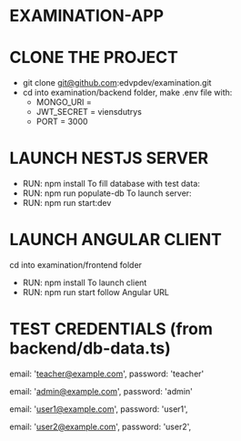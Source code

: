 # EXAMINATION-APP

# CLONE THE PROJECT
- git clone git@github.com:edvpdev/examination.git
- cd into examination/backend folder, make .env file with:
  - MONGO_URI = <YOUR MONGO DB URL>
  - JWT_SECRET = viensdutrys
  - PORT = 3000

# LAUNCH NESTJS SERVER
- RUN: npm install
To fill database with test data:
- RUN: npm run populate-db
To launch server:
- RUN: npm run start:dev

# LAUNCH ANGULAR CLIENT
cd into examination/frontend folder
- RUN: npm install
To launch client
- RUN: npm run start
follow Angular URL

# TEST CREDENTIALS (from backend/db-data.ts)
email: 'teacher@example.com',
password: 'teacher'

email: 'admin@example.com',
password: 'admin'

email: 'user1@example.com',
password: 'user1',

email: 'user2@example.com',
password: 'user2',
